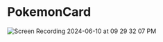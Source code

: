# PokemonCard
![Screen Recording 2024-06-10 at 09 29 32 07 PM](https://github.com/gknsntrk90/PokemonCard/assets/133425361/636aa900-50f9-45f2-bc01-915f13493322)
